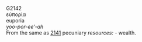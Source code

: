 <body>
  <p>G2142<br>  εὐπορία  <br> euporia  <br><i>yoo-por-ee‘-ah </i><br>From the same as <a href="g2141.htm">2141</a>  pecuniary <i>resources:</i> - wealth.<br></p>
 </body>